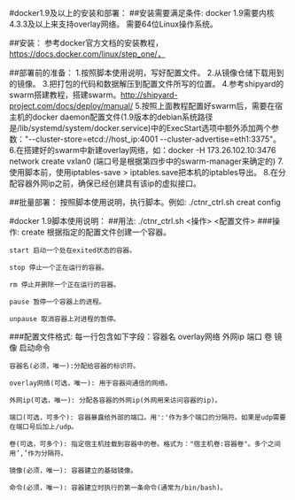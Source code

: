#docker1.9及以上的安装和部署：
##安装需要满足条件:
docker 1.9需要内核4.3.3及以上来支持overlay网络。
需要64位Linux操作系统。

##安装：
参考docker官方文档的安装教程，https://docs.docker.com/linux/step_one/，


##部署前的准备：
        1.按照脚本使用说明，写好配置文件。
        2.从镜像仓储下载用到的镜像。
        3.把打包的代码和数据解压到配置文件所写的位置。
        4.参考shipyard的swarm搭建教程，搭建swarm。http://shipyard-project.com/docs/deploy/manual/
        5.按照上面教程配置好swarm后，需要在宿主机的docker daemon配置文件(1.9版本的debian系统路径是/lib/systemd/system/docker.service)中的ExecStart选项中额外添加两个参数："--cluster-store=etcd://host_ip:4001 --cluster-advertise=eth1:3375"。
        6.在搭建好的swarm中新建overlay网络，如：docker -H 173.26.102.10:3476 network create vxlan0 (端口号是根据第四步中的swarm-manager来确定的)
        7.使用脚本前，使用iptables-save > iptables.save把本机的iptables导出。
        8.在分配容器外网ip之前，确保已经创建具有该ip的虚拟接口。

##批量部署：
按照脚本使用说明，执行脚本。例如: ./ctnr_ctrl.sh creat config


#docker 1.9脚本使用说明：
##用法: 
./ctnr_ctrl.sh <操作> <配置文件>
###操作:
    create 根据指定的配置文件创建一个容器。
            
    start 启动一个处在exited状态的容器。
            
    stop 停止一个正在运行的容器。
            
    rm 停止并删除一个正在运行的容器。
            
    pause 暂停一个容器上的进程。
            
    unpause 取消容器上对进程的暂停。
            

###配置文件格式: 
    每一行包含如下字段：容器名  overlay网络  外网ip  端口  卷  镜像  启动命令
            
    容器名(必须，唯一):分配给容器的标识符。
            
    overlay网络(可选，唯一): 用于容器间通信的网络。
            
    外网ip(可选，唯一): 分配各容器的外网ip(外网用来访问容器的ip)。
            
    端口(可选，可多个): 容器暴露给外部的端口。用':'作为多个端口的分隔符。如果是udp需要在端口号后加上/udp。
            
    卷(可选，可多个): 指定宿主机挂载到容器中的卷。格式为："宿主机卷:容器卷"。多个之间用’,’作为分隔符。
            
    镜像(必须，唯一): 容器建立的基础镜像。
            
    命令(必须，唯一): 容器建立时执行的第一条命令(通常为/bin/bash)。
    
